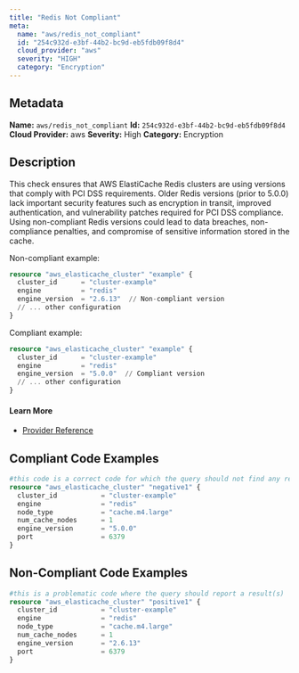 ```yaml
---
title: "Redis Not Compliant"
meta:
  name: "aws/redis_not_compliant"
  id: "254c932d-e3bf-44b2-bc9d-eb5fdb09f8d4"
  cloud_provider: "aws"
  severity: "HIGH"
  category: "Encryption"
---
```

## Metadata
**Name:** `aws/redis_not_compliant`
**Id:** `254c932d-e3bf-44b2-bc9d-eb5fdb09f8d4`
**Cloud Provider:** aws
**Severity:** High
**Category:** Encryption
## Description
This check ensures that AWS ElastiCache Redis clusters are using versions that comply with PCI DSS requirements. Older Redis versions (prior to 5.0.0) lack important security features such as encryption in transit, improved authentication, and vulnerability patches required for PCI DSS compliance. Using non-compliant Redis versions could lead to data breaches, non-compliance penalties, and compromise of sensitive information stored in the cache.

Non-compliant example:
```terraform
resource "aws_elasticache_cluster" "example" {
  cluster_id      = "cluster-example"
  engine          = "redis"
  engine_version  = "2.6.13"  // Non-compliant version
  // ... other configuration
}
```

Compliant example:
```terraform
resource "aws_elasticache_cluster" "example" {
  cluster_id      = "cluster-example"
  engine          = "redis"
  engine_version  = "5.0.0"  // Compliant version
  // ... other configuration
}
```

#### Learn More

 - [Provider Reference](https://registry.terraform.io/providers/hashicorp/aws/latest/docs/resources/elasticache_cluster#engine_version)


## Compliant Code Examples
```terraform
#this code is a correct code for which the query should not find any result
resource "aws_elasticache_cluster" "negative1" {
  cluster_id           = "cluster-example"
  engine               = "redis"
  node_type            = "cache.m4.large"
  num_cache_nodes      = 1
  engine_version       = "5.0.0"
  port                 = 6379
}

```
## Non-Compliant Code Examples
```terraform
#this is a problematic code where the query should report a result(s)
resource "aws_elasticache_cluster" "positive1" {
  cluster_id           = "cluster-example"
  engine               = "redis"
  node_type            = "cache.m4.large"
  num_cache_nodes      = 1
  engine_version       = "2.6.13"
  port                 = 6379
}

```